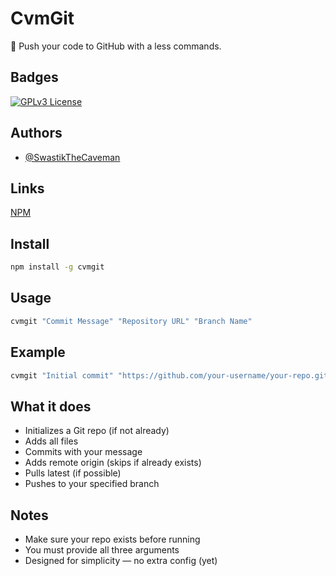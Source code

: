 # CvmGit

🧠 Push your code to GitHub with a less commands.


## Badges

[![GPLv3 License](https://img.shields.io/badge/License-GPL%20v3-yellow.svg)](https://opensource.org/licenses/)

## Authors

- [@SwastikTheCaveman](https://github.com/SwastikTheCaveman)

## Links

[NPM](https://www.npmjs.com/package/cvmgit)

## Install

```bash
npm install -g cvmgit
```

## Usage

```bash
cvmgit "Commit Message" "Repository URL" "Branch Name"
```

## Example

```bash
cvmgit "Initial commit" "https://github.com/your-username/your-repo.git" "main"
```

## What it does

- Initializes a Git repo (if not already)
- Adds all files
- Commits with your message
- Adds remote origin (skips if already exists)
- Pulls latest (if possible)
- Pushes to your specified branch

## Notes

- Make sure your repo exists before running
- You must provide all three arguments
- Designed for simplicity — no extra config (yet)

